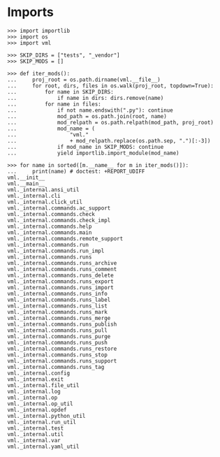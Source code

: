 # Imports

    >>> import importlib
    >>> import os
    >>> import vml

    >>> SKIP_DIRS = ["tests", "_vendor"]
    >>> SKIP_MODS = []

    >>> def iter_mods():
    ...     proj_root = os.path.dirname(vml.__file__)
    ...     for root, dirs, files in os.walk(proj_root, topdown=True):
    ...         for name in SKIP_DIRS:
    ...             if name in dirs: dirs.remove(name)
    ...         for name in files:
    ...             if not name.endswith(".py"): continue
    ...             mod_path = os.path.join(root, name)
    ...             mod_relpath = os.path.relpath(mod_path, proj_root)
    ...             mod_name = (
    ...                 "vml."
    ...                 + mod_relpath.replace(os.path.sep, ".")[:-3])
    ...             if mod_name in SKIP_MODS: continue
    ...             yield importlib.import_module(mod_name)

    >>> for name in sorted([m.__name__ for m in iter_mods()]):
    ...     print(name) # doctest: +REPORT_UDIFF
    vml.__init__
    vml.__main__
    vml._internal.ansi_util
    vml._internal.cli
    vml._internal.click_util
    vml._internal.commands.ac_support
    vml._internal.commands.check
    vml._internal.commands.check_impl
    vml._internal.commands.help
    vml._internal.commands.main
    vml._internal.commands.remote_support
    vml._internal.commands.run
    vml._internal.commands.run_impl
    vml._internal.commands.runs
    vml._internal.commands.runs_archive
    vml._internal.commands.runs_comment
    vml._internal.commands.runs_delete
    vml._internal.commands.runs_export
    vml._internal.commands.runs_import
    vml._internal.commands.runs_info
    vml._internal.commands.runs_label
    vml._internal.commands.runs_list
    vml._internal.commands.runs_mark
    vml._internal.commands.runs_merge
    vml._internal.commands.runs_publish
    vml._internal.commands.runs_pull
    vml._internal.commands.runs_purge
    vml._internal.commands.runs_push
    vml._internal.commands.runs_restore
    vml._internal.commands.runs_stop
    vml._internal.commands.runs_support
    vml._internal.commands.runs_tag
    vml._internal.config
    vml._internal.exit
    vml._internal.file_util
    vml._internal.log
    vml._internal.op
    vml._internal.op_util
    vml._internal.opdef
    vml._internal.python_util
    vml._internal.run_util
    vml._internal.test
    vml._internal.util
    vml._internal.var
    vml._internal.yaml_util
